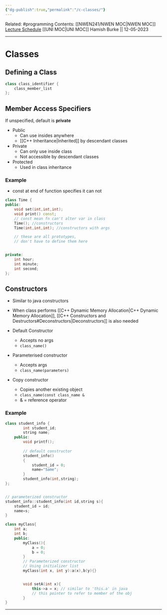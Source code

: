 ```yaml
---
{"dg-publish":true,"permalink":"/c-classes/"}
---
```


Related: #programming 
Contents: [[NWEN241/NWEN MOC\|NWEN MOC]]
[Lecture Schedule](https://ecs.wgtn.ac.nz/Courses/NWEN241_2023T1/LectureSchedule)
[[UNI MOC\|UNI MOC]]
Hamish Burke || 12-05-2023
***

# Classes

## Defining a Class

```C++
class class_identifier {
	class_member_list
};
```

## Member Access Specifiers

If unspecified, default is **private**

- Public
	- Can use insides anywhere
	- [[C++ Inheritance\|Inherited]] by descendant classes
- Private
	- Can only use inside class
	- Not accessible by descendant classes
- Protected
	- Used in class inheritance

### Example

- const at end of function specifies it can not 

```C++
class Time {
public:
	void set(int,int,int);
	void print() const; 
	// const mean fn can't alter var in class
	Time(); //constructors
	Time(int,int,int); //constructors with args

	// these are all prototypes, 
	// don't have to define them here


private:
	int hour;
	int minute;
	int second;
};
```

## Constructors

- Similar to java constructors
- When class performs [[C++ Dynamic Memory Allocation\|C++ Dynamic Memory Allocation]], [[C++ Constructors and Destructors#Deconstructors\|Deconstructors]] is also needed

- Default Constructor
	- Accepts no args
	- `class_name()`
- Parameterised constructor
	- Accepts args
	- `class_name(parameters)`
- Copy constructor
	- Copies another existing object
	- `class_name(const class_name &`
	- & = reference operator

### Example

```C++
class student_info {
		int student_id;
		string name;
	public:
		void printf();
	
		// default constructor
		student_info()
		{
			student_id = 0;
			name="Same";
		}
		student_info(int,string);
};


// parameterized constructor
student_info::student_info(int id,string s){
	student_id = id;
	name=s;
}
```

```C++
class myClass{
	int a;
	int b;
	public:
		myClass(){
			a = 0;
			b = 0;
		}
		// Parameterized constructor
		// Using initializer list
		myClass(int x, int y):a(x),b(y){}


		void setA(int x){
			this->a = x; // similar to 'this.a' in java
			// this pointer to refer to member of the obj
		}
}
```

***

